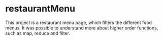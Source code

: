 # restaurantMenu
This project is a restaurant menu page, which filters the different food menus. It was possible to understand more about higher order functions, such as map, reduce and filter.
